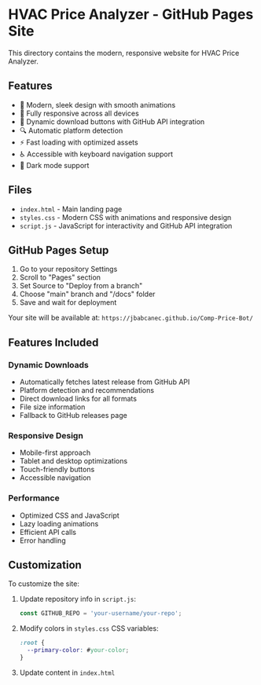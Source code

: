 # HVAC Price Analyzer - GitHub Pages Site

This directory contains the modern, responsive website for HVAC Price Analyzer.

## Features

- 🎨 Modern, sleek design with smooth animations
- 📱 Fully responsive across all devices
- 🚀 Dynamic download buttons with GitHub API integration
- 🔍 Automatic platform detection
- ⚡ Fast loading with optimized assets
- ♿ Accessible with keyboard navigation support
- 🌙 Dark mode support

## Files

- `index.html` - Main landing page
- `styles.css` - Modern CSS with animations and responsive design
- `script.js` - JavaScript for interactivity and GitHub API integration

## GitHub Pages Setup

1. Go to your repository Settings
2. Scroll to "Pages" section
3. Set Source to "Deploy from a branch"
4. Choose "main" branch and "/docs" folder
5. Save and wait for deployment

Your site will be available at: `https://jbabcanec.github.io/Comp-Price-Bot/`

## Features Included

### Dynamic Downloads
- Automatically fetches latest release from GitHub API
- Platform detection and recommendations
- Direct download links for all formats
- File size information
- Fallback to GitHub releases page

### Responsive Design
- Mobile-first approach
- Tablet and desktop optimizations
- Touch-friendly buttons
- Accessible navigation

### Performance
- Optimized CSS and JavaScript
- Lazy loading animations
- Efficient API calls
- Error handling

## Customization

To customize the site:

1. Update repository info in `script.js`:
   ```javascript
   const GITHUB_REPO = 'your-username/your-repo';
   ```

2. Modify colors in `styles.css` CSS variables:
   ```css
   :root {
     --primary-color: #your-color;
   }
   ```

3. Update content in `index.html`
